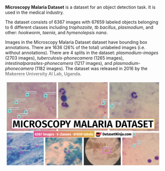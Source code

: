 **Microscopy Malaria Dataset** is a dataset for an object detection task. It is used in the medical industry. 

The dataset consists of 6367 images with 67659 labeled objects belonging to 6 different classes including *trophozoite*, *tb bacillus*, *plasmodium*, and other: *hookworm*, *taenia*, and *hymenolepsis nana*.

Images in the Microscopy Malaria Dataset dataset have bounding box annotations. There are 1636 (26% of the total) unlabeled images (i.e. without annotations). There are 4 splits in the dataset: *plasmodium-images* (2703 images), *tuberculosis-phonecamera* (1265 images), *intestinalparasites-phonecamera* (1217 images), and *plasmodium-phonecamera* (1182 images). The dataset was released in 2016 by the <span style="font-weight: 600; color: grey; border-bottom: 1px dashed #d3d3d3;">Makerere University AI Lab, Uganda</span>.

<img src="https://github.com/dataset-ninja/microscopy-malaria-dataset/raw/main/visualizations/poster.png">
